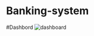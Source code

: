# Banking-system

#Dashbord
![dashboard](https://github.com/nagasai2000032062/Banking-system/assets/96165072/527cce8c-edfc-4e52-9dcf-be7a8e7cce64)
